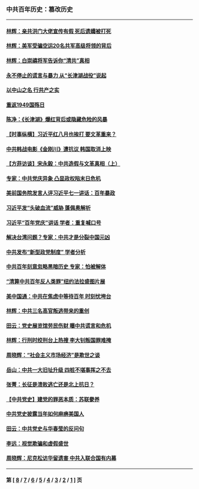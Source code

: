 ### 中共百年历史：篡改历史
---
#### [林辉：亲共洪门大佬宣传有假 死后遗孀被打死](../../pages/nf1176115/n14057205.md?08280430) 
#### [林辉：美军受骗空运20名共军高级将领的背后](../../pages/nf1176115/n14052185.md?08280430) 
#### [林辉：白崇禧将军告诉你“清共”真相](../../pages/nf1176115/n14044216.md?08280430) 
#### [永不停止的谎言与暴力 从“长津湖战役”说起](../../pages/nf1176115/n13494094.md?08280430) 
#### [以中山之名 行共产之实](../../pages/nf1176115/n13346437.md?08280430) 
#### [重返1949国殇日](../../pages/nf1176115/n13346372.md?08280430) 
#### [陈净：《长津湖》爆红背后或隐藏危险的风暴](../../pages/nf1176115/n13314364.md?08280430) 
#### [【时事纵横】习近平红八月也挨打 要文革重来？](../../pages/nf1176115/n13231393.md?08280430) 
#### [中共韩战电影《金刚川》遭抗议 韩国取消上映](../../pages/nf1176115/n13219114.md?08280430) 
#### [【方菲访谈】宋永毅：中共造假与文革真相（上）](../../pages/nf1176115/n13200760.md?08280430) 
#### [专家：中共党庆异象 凸显政权陷末日危机](../../pages/nf1176115/n13067084.md?08280430) 
#### [美前国务院发言人评习近平七一讲话：百年暴政](../../pages/nf1176115/n13066986.md?08280430) 
#### [习近平发“头破血流”威胁 蓬佩奥解析](../../pages/nf1176115/n13063604.md?08280430) 
#### [习近平“百年党庆”讲话 学者：重复喊口号](../../pages/nf1176115/n13061411.md?08280430) 
#### [解决台湾问题？专家：中共才是分裂中国元凶](../../pages/nf1176115/n13060811.md?08280430) 
#### [中共发布“新型政党制度” 学者分析](../../pages/nf1176115/n13056354.md?08280430) 
#### [中共百年刻意忽略黑暗历史 专家：怕被解体](../../pages/nf1176115/n13056056.md?08280430) 
#### [“清算中共百年反人类罪”纽约法拉盛图片展](../../pages/nf1176115/n13052220.md?08280430) 
#### [美中国通：中共在焦虑中等待百年 时刻忧垮台](../../pages/nf1176115/n13048820.md?08280430) 
#### [林辉：中共三名高官叛逃带来的重创](../../pages/nf1176115/n13035206.md?08280430) 
#### [田云：党史展览馆劳民伤财 曝中共谎言和危机](../../pages/nf1176115/n13033900.md?08280430) 
#### [林辉：行刑时绞刑台上热搜 李大钊叛国罪难掩](../../pages/nf1176115/n13031965.md?08280430) 
#### [周晓辉：“社会主义市场经济”是欺世之谈](../../pages/nf1176115/n13024090.md?08280430) 
#### [岳山：中共一大旧址升级 四桩不堪事挥之不去](../../pages/nf1176115/n13021697.md?08280430) 
#### [张菁：长征是溃败逃亡还是北上抗日？](../../pages/nf1176115/n13020585.md?08280430) 
#### [【中共党史】建党的罪恶本质：苏联豢养](../../pages/nf1176115/n13011888.md?08280430) 
#### [中共党史披露当年如何麻痹美国人](../../pages/nf1176115/n12966400.md?08280430) 
#### [田云：中共党史与华春莹的反问句](../../pages/nf1176115/n12765178.md?08280430) 
#### [李远：视觉欺骗和虚假盛世](../../pages/nf1176115/n12993376.md?08280430) 
#### [周晓辉：尼克松访华留遗害 中共入联合国有内幕](../../pages/nf1176115/n12991422.md?08280430) 

---
#### 第 [ [8](./8.md?08280430) / [7](./7.md?08280430) / [6](./6.md?08280430) / [5](./5.md?08280430) / [4](./4.md?08280430) / [3](./3.md?08280430) / [2](./2.md?08280430) / [1](./1.md?08280430) ] 页
